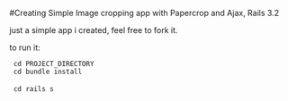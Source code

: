 #Creating Simple Image cropping app with Papercrop and Ajax, Rails 3.2

just a simple app i created, feel free to fork it.

to run it:

<code> cd PROJECT_DIRECTORY </code> <br>
<code> cd bundle install </code><br>
<code> cd rails s </code>
